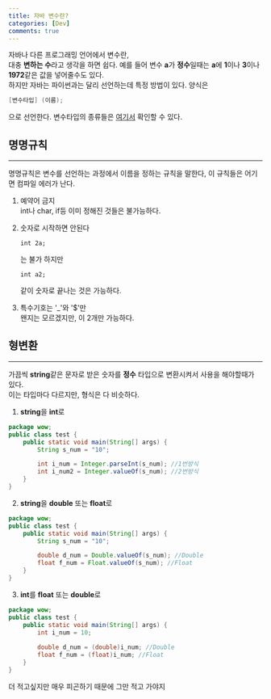 ```yaml
---
title: 자바 변수란?
categories: [Dev]
comments: true
---
```

자바나 다른 프로그래밍 언어에서 변수란,    
대충 **변하는 수**라고 생각을 하면 쉽다. 예를 들어 변수 **a**가 **정수**일때는 **a**에 **1**이나 **3**이나 **1972**같은 값을 넣어줄수도 있다.   
하지만 자바는 파이썬과는 달리 선언하는데 특정 방법이 있다. 양식은   
```java
[변수타입] (이름);
```
으로 선언한다. 변수타입의 종류들은 [여기서](https://re-monu.github.io/blog/2021-02/JavaTypes) 확인할 수 있다.   
## 명명규칙
- - -   
명명규칙은 변수를 선언하는 과정에서 이름을 정하는 규칙을 말한다, 이 규칙들은 어기면 컴파일 에러가 난다.      
1. 예약어 금지   
int나 char, if등 이미 정해진 것들은 불가능하다.   

2. 숫자로 시작하면 안된다   
    ```
    int 2a;
    ```
    는 불가 하지만   
    ```   
    int a2;
    ```
    같이 숫자로 끝나는 것은 가능하다.   

3. 특수기호는 '_'와 '$'만   
왠지는 모르겠지만, 이 2개만 가능하다.
## 형변환
- - -
가끔씩 **string**같은 문자로 받은 숫자를 **정수** 타입으로 변환시켜서 사용을 해야할때가 있다.   
이는 타입마다 다르지만, 형식은 다 비슷하다.   
1. **string**을 **int**로   
```java
package wow;
public class test {
    public static void main(String[] args) {
        String s_num = "10";

        int i_num = Integer.parseInt(s_num); //1번방식
        int i_num2 = Integer.valueOf(s_num); //2번방식
    }
}
```
2. **string**을 **double** 또는 **float**로
```java
package wow;
public class test {
    public static void main(String[] args) {
        String s_num = "10";

        double d_num = Double.valueOf(s_num); //Double
        float f_num = Float.valueOf(s_num); //Float
    }
}
```
3. **int**를 **float** 또는 **double**로
```java
package wow;
public class test {
    public static void main(String[] args) {
        int i_num = 10;
	
        double d_num = (double)i_num; //Double
        float f_num = (float)i_num; //Float
    }
}
```

더 적고싶지만 매우 피곤하기 때문에 그만 적고 가야지